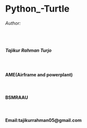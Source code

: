 # Python_-Turtle
<h6> Author: </h6><br>
<h5>Tajikur Rahman Turjo</h5><br>
<h4>AME(Airframe and powerplant)</h4><br>
<h4>BSMRAAU</h4><br>
<h4>Email:tajikurrahman05@gmail.com</h4>
